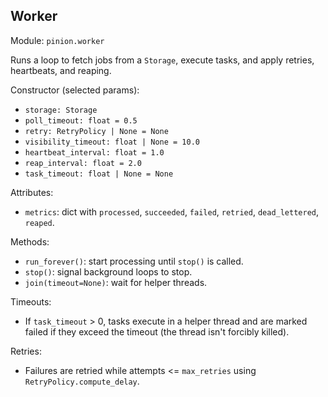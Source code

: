 ## Worker

Module: `pinion.worker`

Runs a loop to fetch jobs from a `Storage`, execute tasks, and apply retries, heartbeats, and reaping.

Constructor (selected params):

- `storage: Storage`
- `poll_timeout: float = 0.5`
- `retry: RetryPolicy | None = None`
- `visibility_timeout: float | None = 10.0`
- `heartbeat_interval: float = 1.0`
- `reap_interval: float = 2.0`
- `task_timeout: float | None = None`

Attributes:

- `metrics`: dict with `processed`, `succeeded`, `failed`, `retried`, `dead_lettered`, `reaped`.

Methods:

- `run_forever()`: start processing until `stop()` is called.
- `stop()`: signal background loops to stop.
- `join(timeout=None)`: wait for helper threads.

Timeouts:

- If `task_timeout` > 0, tasks execute in a helper thread and are marked failed if they exceed the timeout (the thread isn't forcibly killed).

Retries:

- Failures are retried while attempts <= `max_retries` using `RetryPolicy.compute_delay`.


